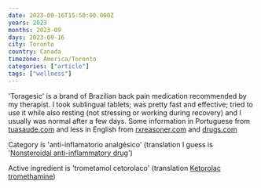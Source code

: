 ```yaml
---
date: 2023-09-16T15:50:00.000Z
years: 2023
months: 2023-09
days: 2023-09-16
city: Toronto
country: Canada
timezone: America/Toronto
categories: ["article"]
tags: ["wellness"]
---
```

'Toragesic' is a brand of Brazilian back pain medication recommended by my therapist. I took sublingual tablets; was pretty fast and effective; tried to use it while also resting (not stressing or working during recovery) and I usually was normal after a few days. Some information in Portuguese from [tuasaude.com](https://www.tuasaude.com/toragesic-trometamol-cetorolaco/) and less in English from [rxreasoner.com](https://www.rxreasoner.com/drugs/toragesic) and [drugs.com](https://www.drugs.com/international/toragesic.html)

Category is 'anti-inflamatorio analgésico' (translation I guess is '[Nonsteroidal anti-inflammatory drug](https://en.wikipedia.org/wiki/Nonsteroidal_anti-inflammatory_drug)')

Active ingredient is 'trometamol cetorolaco' (translation [Ketorolac tromethamine](https://en.wikipedia.org/wiki/Ketorolac))
